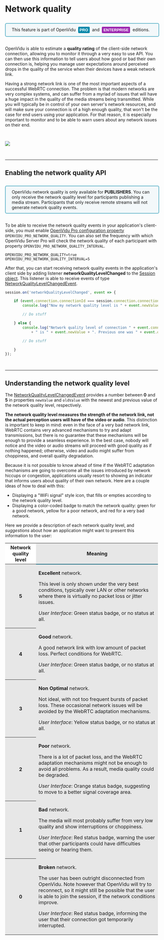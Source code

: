 # Network quality

<div style="
    display: table;
    border: 2px solid #0088aa9e;
    border-radius: 5px;
    width: 100%;
    margin-top: 30px;
    margin-bottom: 30px;
    padding: 10px 0;
    background-color: rgba(0, 136, 170, 0.04);"><div style="display: table-cell; vertical-align: middle">
    <i class="icon ion-android-alert" style="
    font-size: 50px;
    color: #0088aa;
    display: inline-block;
    padding-left: 25%;
"></i></div>
<div style="
    vertical-align: middle;
    display: table-cell;
    padding-left: 20px;
    padding-right: 20px;
    ">
This feature is part of OpenVidu <a href="openvidu-pro/"><span id="openvidu-pro-tag" style="display: inline-block; background-color: rgb(0, 136, 170); color: white; font-weight: bold; padding: 0px 5px; margin: 0 4px 0 4px; border-radius: 3px; font-size: 13px; line-height:21px; font-family: Montserrat, sans-serif;">PRO</span></a> and <a href="openvidu-enterprise/"><span id="openvidu-pro-tag" style="display: inline-block; background-color: rgb(156, 39, 176); color: white; font-weight: bold; padding: 0px 5px; margin: 0 4px 0 4px; border-radius: 3px; font-size: 13px; line-height:21px; font-family: Montserrat, sans-serif;">ENTERPRISE</span></a> editions.
</div>
</div>

OpenVidu is able to estimate a **quality rating** of the client-side network connection, allowing you to monitor it through a very easy to use API. You can then use this information to tell users about how good or bad their own connection is, helping you manage user expectations around perceived drops in the quality of the service when their devices have a weak network link.

Having a strong network link is one of the most important aspects of a successful WebRTC connection. The problem is that modern networks are very complex systems, and can suffer from a myriad of issues that will have a huge impact in the quality of the media streams being transmitted. While you will typically be in control of your own server's network resources, and will make sure your connection is of a high enough quality, that won't be the case for end users using your application. For that reason, it is especially important to monitor and to be able to warn users about any network issues on their end.

<br>

<p>
    <img style="margin: auto;" class="img-responsive" src="img/docs/advanced-features/network-quality-process.png">
</p>

<br>

---

## Enabling the network quality API

<div style="
    display: table;
    border: 2px solid #0088aa9e;
    border-radius: 5px;
    width: 100%;
    margin-top: 30px;
    margin-bottom: 30px;
    padding: 10px 0;
    background-color: rgba(0, 136, 170, 0.04);"><div style="display: table-cell; vertical-align: middle">
    <i class="icon ion-android-alert" style="
    font-size: 50px;
    color: #0088aa;
    display: inline-block;
    padding-left: 25%;
"></i></div>
<div style="
    vertical-align: middle;
    display: table-cell;
    padding-left: 20px;
    padding-right: 20px;
    ">
OpenVidu network quality is only available for <strong>PUBLISHERS</strong>. You can only receive the network quality level for participants publishing a media stream. Participants that only receive remote streams will not generate network quality events.
</div>
</div>

To be able to receive the network quality events in your application's client-side, you must enable [OpenVidu Pro configuration property](reference-docs/openvidu-config/#configuration-parameters-for-openvidu-pro) `OPENVIDU_PRO_NETWORK_QUALITY`. You can also set the frequency with which OpenVidu Server Pro will check the network quality of each participant with property `OPENVIDU_PRO_NETWORK_QUALITY_INTERVAL`.

```properties
OPENVIDU_PRO_NETWORK_QUALITY=true
OPENVIDU_PRO_NETWORK_QUALITY_INTERVAL=5
```

After that, you can start receiving network quality events in the application's client side by adding listener **networkQualityLevelChanged** to the [Session object](api/openvidu-browser/classes/Session.html). This listener is able to receive events of type [NetworkQualityLevelChangedEvent](api/openvidu-browser/classes/NetworkQualityLevelChangedEvent.html).

```javascript
session.on('networkQualityLevelChanged', event => {

    if (event.connection.connectionId === session.connection.connectionId) {
        console.log("Now my network quality level is " + event.newValue + ". Before was " + event.oldValue);

        // Do stuff

    } else {
        console.log("Network quality level of connection " + event.connection.connectionId
            + " is " + event.newValue + ". Previous one was " + event.oldValue);

        // Do stuff

    }
});
```

<br>

---

## Understanding the network quality level

The [NetworkQualityLevelChangedEvent](api/openvidu-browser/classes/NetworkQualityLevelChangedEvent.html) provides a number between **0** and **5** in properties `newValue` and `oldValue` with the newest and previous value of the network quality level, respectively.

**The network quality level measures the strength of the network link, not the actual perception users will have of the video or audio**. This distinction is important to keep in mind: even in the face of a very bad network link, WebRTC contains very advanced mechanisms to try and adapt transmissions, but there is no guarantee that these mechanisms will be enough to provide a seamless experience. In the best case, nobody will notice and the video or audio streams will proceed with good quality as if nothing happened; otherwise, video and audio might suffer from choppiness, and overall quality degradation.

Because it is not possible to know ahead of time if the WebRTC adaptation mechanisms are going to overcome all the issues introduced by network hiccups or congestion, applications usually resort to showing an indicator that informs users about quality of their own network. Here are a couple ideas of how to deal with this:

* Displaying a "WiFi signal" style icon, that fills or empties according to the network quality level.
* Displaying a color-coded badge to match the network quality: green for a good network, yellow for a poor network, and red for a very bad network.

Here we provide a description of each network quality level, and *suggestions* about how an application might want to present this information to the user:

<table class="table table-striped table-info" style="background: #e7e7e7;">
    <thead>
        <tr>
            <th scope="col" style="background: #fff; border-bottom: 0px;">Network quality level</th>
            <th scope="col" style="border-bottom: 2px solid #005f76;">Meaning</th>
        </tr>
    </thead>
    <tbody>
        <tr>
            <th scope="row">5</th>
            <td>
                <p>
                    <strong>Excellent</strong> network.
                </p>
                <p>
                    This level is only shown under the very best conditions, typically over LAN or other networks where there is virtually no packet loss or jitter issues.
                </p>
                <p>
                    <i>User Interface</i>: Green status badge, or no status at all.
                </p>
            </td>
        </tr>
        <tr>
            <th scope="row">4</th>
            <td>
                <p>
                    <strong>Good</strong> network.
                </p>
                <p>
                    A good network link with low amount of packet loss. Perfect conditions for WebRTC.
                </p>
                <p>
                    <i>User Interface</i>: Green status badge, or no status at all.
                </p>
            </td>
        </tr>
        <tr>
            <th scope="row">3</th>
            <td>
                <p>
                    <strong>Non Optimal</strong> network.
                </p>
                <p>
                    Not ideal, with not too frequent bursts of packet loss. These occasional network issues will be avoided by the WebRTC adaptation mechanisms.
                </p>
                <p>
                    <i>User Interface</i>: Yellow status badge, or no status at all.
                </p>
            </td>
        </tr>
        <tr>
            <th scope="row">2</th>
            <td>
                <p>
                    <strong>Poor</strong> network.
                </p>
                <p>
                    There is a lot of packet loss, and the WebRTC adaptation mechanisms might not be enough to avoid all problems. As a result, media quality could be degraded.
                </p>
                <p>
                    <i>User Interface</i>: Orange status badge, suggesting to move to a better signal coverage area.
                </p>
            </td>
        </tr>
        <tr>
            <th scope="row">1</th>
            <td>
                <p>
                    <strong>Bad</strong> network.
                </p>
                <p>
                    The media will most probably suffer from very low quality and show interruptions or choppiness.
                </p>
                <p>
                    <i>User Interface</i>: Red status badge, warning the user that other participants could have difficulties seeing or hearing them.
                </p>
            </td>
        </tr>
        <tr>
            <th scope="row">0</th>
            <td>
                <p>
                    <strong>Broken</strong> network.
                </p>
                <p>
                    The user has been outright disconnected from OpenVidu. Note however that OpenVidu will try to reconnect, so it might still be possible that the user is able to join the session, if the network conditions improve.
                </p>
                <p>
                    <i>User Interface</i>: Red status badge, informing the user that their connection got temporarily interrupted.
                </p>
            </td>
        </tr>
    </tbody>
</table>

<br>
